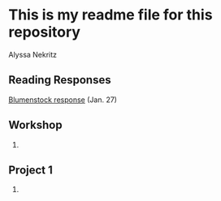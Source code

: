 # This is my readme file for this repository
Alyssa Nekritz

## Reading Responses
[Blumenstock response](https://github.com/alyssanekk/1-24/blob/master/blumenstock.md) (Jan. 27)

## Workshop

1. 

## Project 1

1. 
